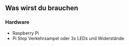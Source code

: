 ## Was wirst du brauchen

### Hardware

- Raspberry Pi
- Pi Stop Verkehrsampel oder 3x LEDs und Widerstände